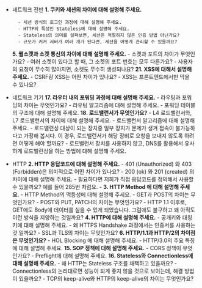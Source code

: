 - 네트워크 전반
    **1. 쿠키와 세션의 차이에 대해 설명해 주세요.**
	    
	    - 세션 방식의 로그인 과정에 대해 설명해 주세요.
		- HTTP의 특성인 Stateless에 대해 설명해 주세요.
		- Stateless의 의미를 살펴보면, 세션은 적절하지 않은 인증 방법 아닌가요?
		- 규모가 커져 서버가 여러 개가 된다면, 세션을 어떻게 관리할 수 있을까요?
    **5. 웹소켓과 소켓 통신의 차이에 대해 설명해 주세요.**
		- 소켓과 포트의 차이가 무엇인가요?
		- 여러 소켓이 있다고 할 때, 그 소켓의 포트 번호는 모두 다른가요?
		- 사용자의 요청이 무수히 많아지면, 소켓도 무수히 생성되나요?
    **21. XSS에 대해서 설명해 주세요.**
	    - CSRF랑 XSS는 어떤 차이가 있나요?
		- XSS는 프론트엔드에서만 막을 수 있나요?
- 네트워크 기기
    **17. 라우터 내의 포워딩 과정에 대해 설명해 주세요.**
	    - 라우팅과 포워딩의 차이는 무엇인가요?
		- 라우팅 알고리즘에 대해 설명해 주세요.
		- 포워딩 테이블의 구조에 대해 설명해 주세요.
    **18. 로드밸런서가 무엇인가요?**
	    - L4 로드밸런서와, L7 로드밸런서의 차이에 대해 설명해 주세요.
		- 로드밸런서 알고리즘에 대해 설명해 주세요.
		- 로드밸런싱 대상이 되는 장치중 일부 장치가 문제가 생겨 접속이 불가능하다고 가정해 봅시다. 이 경우, 로드밸런서가 해당 장비로 요청을 보내지 않도록 하려면 어떻게 해야 할까요?
		- 로드밸런서 장치를 사용하지 않고, DNS를 활용해서 유사하게 로드밸런싱을 하는 방법에 대해 설명해 주세요.
- HTTP
    **2. HTTP 응답코드에 대해 설명해 주세요.**
		- 401 (Unauthorized) 와 403 (Forbidden)은 의미적으로 어떤 차이가 있나요?
		- 200 (ok) 와 201 (created) 의 차이에 대해 설명해 주세요.
		- 필요하다면 저희가 직접 응답코드를 정의해서 사용할 수 있을까요? 예를 들어 285번 처럼요.
		- 
    **3. HTTP Method 에 대해 설명해 주세요.**
	    - HTTP Method의 멱등성에 대해 설명해 주세요.
		- GET과 POST의 차이는 무엇인가요?
		- POST와 PUT, PATCH의 차이는 무엇인가요?
		- HTTP 1.1 이후로, GET에도 Body에 데이터를 실을 수 있게 되었습니다. 그럼에도 불구하고 왜 아직도 이런 방식을 지양하는 것일까요?
    **4. HTTP에 대해 설명해 주세요.**
	    - 공개키와 대칭키에 대해 설명해 주세요.
		- 왜 HTTPS Handshake 과정에서는 인증서를 사용하는 것 일까요?
		- SSL과 TLS의 차이는 무엇인가요?
    **6. HTTP/1.1과 HTTP/2의 차이점은 무엇인가요?**
	    - HOL Blocking 에 대해 설명해 주세요.
		- HTTP/3.0의 주요 특징에 대해 설명해 주세요.
    **15. SOP 정책에 대해 설명해 주세요.**
		- CORS 정책이 무엇인가요?
		- Preflight에 대해 설명해 주세요.
    **16. Stateless와 Connectionless에 대해 설명해 주세요.**
		- 왜 HTTP는 Stateless 구조를 채택하고 있을까요?
		- Connectionless의 논리대로면 성능이 되게 좋지 않을 것으로 보이는데, 해결 방법이 있을까요?
		- TCP의 keep-alive와 HTTP의 keep-alive의 차이는 무엇인가요?